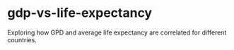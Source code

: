 # gdp-vs-life-expectancy
Exploring how GPD and average life expectancy are correlated for different countries.
